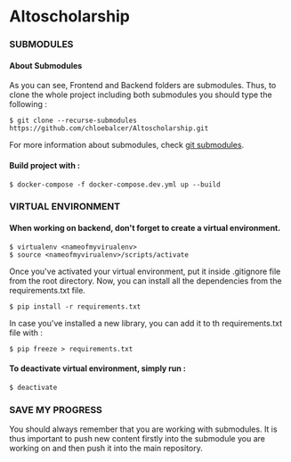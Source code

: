 # Altoscholarship

### SUBMODULES
#### About Submodules
As you can see, Frontend and Backend folders are submodules.
Thus, to clone the whole project including both submodules you should type the following :
```
$ git clone --recurse-submodules https://github.com/chloebalcer/Altoscholarship.git
```
For more information about submodules, check [git submodules](https://git-scm.com/book/fr/v2/Utilitaires-Git-Sous-modules).

#### Build project with :
```
$ docker-compose -f docker-compose.dev.yml up --build
```
### VIRTUAL ENVIRONMENT
#### When  working on backend, don't forget to create a virtual environment.
```
$ virtualenv <nameofmyvirualenv>
$ source <nameofmyvirualenv>/scripts/activate
```
Once you've activated your virtual environment, put it inside .gitignore file from the root directory.
Now, you can install all the dependencies from the requirements.txt file.
```
$ pip install -r requirements.txt
```
In case you've installed a new library, you can add it to th requirements.txt file with :
```
$ pip freeze > requirements.txt
```
#### To deactivate virtual environment, simply run :
```
$ deactivate
```
### SAVE MY PROGRESS

You should always remember that you are working with submodules. It is thus important to push new content firstly into the submodule you are working on and then push it into the main repository.
